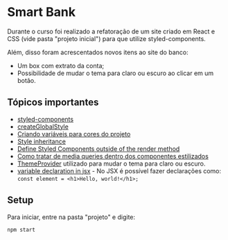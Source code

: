 
# Smart Bank 

Durante o curso foi realizado a refatoração de um site criado em React e CSS (vide pasta "projeto inicial") para que utilize styled-components.

Além, disso foram acrescentados novos itens ao site do banco:
* Um box com extrato da conta;
* Possibilidade de mudar o tema para claro ou escuro ao clicar em um botão.


## Tópicos importantes
* [styled-components](https://styled-components.com/docs)
* [createGlobalStyle](./notas-de-aula/aula%2002.3%20-%20createGlobalStyle.md)
* [Criando variáveis para cores do projeto](./projeto/src/Components/UI/variaveis.js)
* [Style inheritance](./notas-de-aula/aula%2003.3%20-%20style%20inheritance.md)
* [Define Styled Components outside of the render method](./notas-de-aula/Define%20Styled%20Components%20outside%20of%20the%20render%20method.MD)
* [Como tratar de media queries dentro dos componentes estilizados](./notas-de-aula/aula%2003.05%20-%20Media%20Query.md)
* [ThemeProvider](https://styled-components.com/docs/advanced) utilizado para mudar o tema para claro ou escuro.
* [variable declaration in jsx](./notas-de-aula/variable%20declaration%20in%20jsx.md) - No JSX é possível fazer declarações como: `const element = <h1>Hello, world!</h1>;`


## Setup

Para iniciar, entre na pasta "projeto" e digite:

```
npm start
```